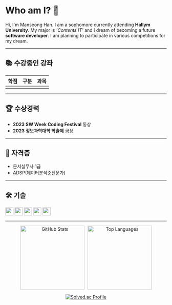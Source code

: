 # Who am I? 👋

Hi, I'm Manseong Han.
I am a sophomore currently attending **Hallym University**.
My major is *'Contents IT'* and I dream of becoming a future **software developer**.
I am planning to participate in various competitions for my dream.

---

## 📚 수강중인 강좌

| 학점 | 구분 | 과목 |
|------|------|------|
|      |      |      |

---

## 🏆 수상경력

- **2023 SW Week Coding Festival** 동상
- **2023 정보과학대학 학술제** 금상

---

## 📜 자격증

- 문서실무사 1급
- ADSP(데이터분석준전문가)

---

## 🛠 기술

<p>
  <img src="https://img.shields.io/badge/Python-3766AB?style=flat-square&logo=Python&logoColor=white" height="25">
  <img src="https://img.shields.io/badge/c%23-%23239120.svg?style=flat-square&logo=c-sharp&logoColor=white" height="25">
  <img src="https://img.shields.io/badge/javascript-%23323330.svg?style=flat-square&logo=javascript&logoColor=%23F7DF1E" height="25">
  <img src="https://img.shields.io/badge/unity-%23000000.svg?style=flat-square&logo=unity&logoColor=white" height="25">
  <img src="https://img.shields.io/badge/unrealengine-%23313131.svg?style=flat-square&logo=unrealengine&logoColor=white" height="25">
</p>

---

<p align="center" style="display: flex; justify-content: center; align-items: center;">
  <img src="https://github-readme-stats.vercel.app/api?username=akstjd31&theme=vue&show_icons=true" alt="GitHub Stats" style="margin-right: 10px; height: 200px;"/>
  <img src="https://github-readme-stats.vercel.app/api/top-langs/?username=akstjd31&size_weight=0.5&count_weight=0.5" alt="Top Languages" style="height: 200px;"/>
</p>

<p align="center">
  <a href="https://solved.ac/akstjd31/">
    <img src="http://mazassumnida.wtf/api/v2/generate_badge?boj=akstjd31" alt="Solved.ac Profile"/>
  </a>
</p>

<!---
akstjd31/akstjd31 is a ✨ special ✨ repository because its `README.md` (this file) appears on your GitHub profile.
You can click the Preview link to take a look at your changes.
--->
